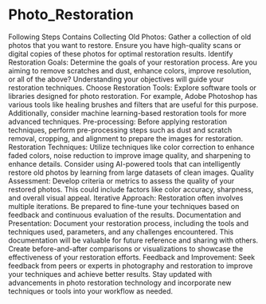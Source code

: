# Photo_Restoration
Following Steps Contains
Collecting Old Photos:
Gather a collection of old photos that you want to restore. Ensure you have high-quality scans or digital copies of these photos for optimal restoration results.
Identify Restoration Goals:
Determine the goals of your restoration process. Are you aiming to remove scratches and dust, enhance colors, improve resolution, or all of the above? Understanding your objectives will guide your restoration techniques.
Choose Restoration Tools:
Explore software tools or libraries designed for photo restoration. For example, Adobe Photoshop has various tools like healing brushes and filters that are useful for this purpose. Additionally, consider machine learning-based restoration tools for more advanced techniques.
Pre-processing:
Before applying restoration techniques, perform pre-processing steps such as dust and scratch removal, cropping, and alignment to prepare the images for restoration.
Restoration Techniques:
Utilize techniques like color correction to enhance faded colors, noise reduction to improve image quality, and sharpening to enhance details.
Consider using AI-powered tools that can intelligently restore old photos by learning from large datasets of clean images.
Quality Assessment:
Develop criteria or metrics to assess the quality of your restored photos. This could include factors like color accuracy, sharpness, and overall visual appeal.
Iterative Approach:
Restoration often involves multiple iterations. Be prepared to fine-tune your techniques based on feedback and continuous evaluation of the results.
Documentation and Presentation:
Document your restoration process, including the tools and techniques used, parameters, and any challenges encountered. This documentation will be valuable for future reference and sharing with others.
Create before-and-after comparisons or visualizations to showcase the effectiveness of your restoration efforts.
Feedback and Improvement:
Seek feedback from peers or experts in photography and restoration to improve your techniques and achieve better results.
Stay updated with advancements in photo restoration technology and incorporate new techniques or tools into your workflow as needed.

